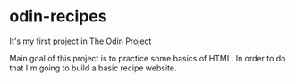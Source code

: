 # odin-recipes
It's my first project in The Odin Project

Main goal of this project is to practice some basics of HTML.
In order to do that I'm going to build a basic recipe website.


